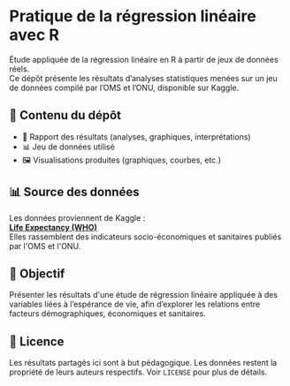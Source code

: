 # Pratique de la régression linéaire avec R

Étude appliquée de la régression linéaire en R à partir de jeux de données réels.  
Ce dépôt présente les résultats d’analyses statistiques menées sur un jeu de données compilé par l’OMS et l’ONU, disponible sur Kaggle.

## 📁 Contenu du dépôt

- 📄 Rapport des résultats (analyses, graphiques, interprétations)
- 📊 Jeu de données utilisé 
- 🖼️ Visualisations produites (graphiques, courbes, etc.)

## 📊 Source des données

Les données proviennent de Kaggle :  
**[Life Expectancy (WHO)](https://www.kaggle.com/datasets/kumarajarshi/life-expectancy-who)**  
Elles rassemblent des indicateurs socio-économiques et sanitaires publiés par l'OMS et l'ONU.

## 🎯 Objectif

Présenter les résultats d'une étude de régression linéaire appliquée à des variables liées à l’espérance de vie, afin d’explorer les relations entre facteurs démographiques, économiques et sanitaires.

## 📜 Licence

Les résultats partagés ici sont à but pédagogique. Les données restent la propriété de leurs auteurs respectifs. Voir `LICENSE` pour plus de détails.
